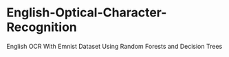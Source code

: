 # English-Optical-Character-Recognition
English OCR With Emnist Dataset Using Random Forests and Decision Trees
